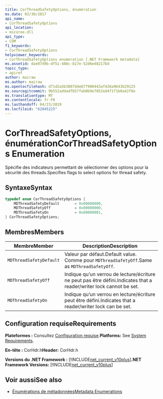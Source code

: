 ```yaml
---
title: CorThreadSafetyOptions, énumération
ms.date: 03/30/2017
api_name:
- CorThreadSafetyOptions
api_location:
- mscoree.dll
api_type:
- COM
f1_keywords:
- CorThreadSafetyOptions
helpviewer_keywords:
- CorThreadSafetyOptions enumeration [.NET Framework metadata]
ms.assetid: dae07d9b-df51-488c-b17e-52d6e48217bd
topic_type:
- apiref
author: mairaw
ms.author: mairaw
ms.openlocfilehash: d71d2a5b3007d4e877900443af426a9643b29125
ms.sourcegitcommit: 9b552addadfb57fab0b9e7852ed4f1f1b8a42f8e
ms.translationtype: MT
ms.contentlocale: fr-FR
ms.lasthandoff: 04/23/2019
ms.locfileid: "62045225"
---
```

# <a name="corthreadsafetyoptions-enumeration"></a><span data-ttu-id="96fe8-102">CorThreadSafetyOptions, énumération</span><span class="sxs-lookup"><span data-stu-id="96fe8-102">CorThreadSafetyOptions Enumeration</span></span>

<span data-ttu-id="96fe8-103">Spécifie des indicateurs permettant de sélectionner des options pour la sécurité des threads.</span><span class="sxs-lookup"><span data-stu-id="96fe8-103">Specifies flags to select options for thread safety.</span></span>

## <a name="syntax"></a><span data-ttu-id="96fe8-104">Syntaxe</span><span class="sxs-lookup"><span data-stu-id="96fe8-104">Syntax</span></span>

```cpp
typedef enum CorThreadSafetyOptions {
    MDThreadSafetyDefault       = 0x00000000,
    MDThreadSafetyOff           = 0x00000000,
    MDThreadSafetyOn            = 0x00000001,
} CorThreadSafetyOptions;
```

## <a name="members"></a><span data-ttu-id="96fe8-105">Membres</span><span class="sxs-lookup"><span data-stu-id="96fe8-105">Members</span></span>

|<span data-ttu-id="96fe8-106">Membre</span><span class="sxs-lookup"><span data-stu-id="96fe8-106">Member</span></span>|<span data-ttu-id="96fe8-107">Description</span><span class="sxs-lookup"><span data-stu-id="96fe8-107">Description</span></span>|
|------------|-----------------|
|`MDThreadSafetyDefault`|<span data-ttu-id="96fe8-108">Valeur par défaut.</span><span class="sxs-lookup"><span data-stu-id="96fe8-108">Default value.</span></span> <span data-ttu-id="96fe8-109">Comme pour `MDThreadSafetyOff`.</span><span class="sxs-lookup"><span data-stu-id="96fe8-109">Same as `MDThreadSafetyOff`.</span></span>|
|`MDThreadSafetyOff`|<span data-ttu-id="96fe8-110">Indique qu’un verrou de lecture/écriture ne peut pas être défini.</span><span class="sxs-lookup"><span data-stu-id="96fe8-110">Indicates that a reader/writer lock cannot be set.</span></span>|
|`MDThreadSafetyOn`|<span data-ttu-id="96fe8-111">Indique qu’un verrou en lecture/écriture peut être défini.</span><span class="sxs-lookup"><span data-stu-id="96fe8-111">Indicates that a reader/writer lock can be set.</span></span>|

## <a name="requirements"></a><span data-ttu-id="96fe8-112">Configuration requise</span><span class="sxs-lookup"><span data-stu-id="96fe8-112">Requirements</span></span>

<span data-ttu-id="96fe8-113">**Plateformes :** Consultez [Configuration requise](../../../../docs/framework/get-started/system-requirements.md).</span><span class="sxs-lookup"><span data-stu-id="96fe8-113">**Platforms:** See [System Requirements](../../../../docs/framework/get-started/system-requirements.md).</span></span>

<span data-ttu-id="96fe8-114">**En-tête :** CorHdr.h</span><span class="sxs-lookup"><span data-stu-id="96fe8-114">**Header:** CorHdr.h</span></span>

<span data-ttu-id="96fe8-115">**Versions du .NET Framework :** [!INCLUDE[net_current_v10plus](../../../../includes/net-current-v10plus-md.md)]</span><span class="sxs-lookup"><span data-stu-id="96fe8-115">**.NET Framework Versions:** [!INCLUDE[net_current_v10plus](../../../../includes/net-current-v10plus-md.md)]</span></span>

## <a name="see-also"></a><span data-ttu-id="96fe8-116">Voir aussi</span><span class="sxs-lookup"><span data-stu-id="96fe8-116">See also</span></span>

- [<span data-ttu-id="96fe8-117">Énumérations de métadonnées</span><span class="sxs-lookup"><span data-stu-id="96fe8-117">Metadata Enumerations</span></span>](../../../../docs/framework/unmanaged-api/metadata/metadata-enumerations.md)
